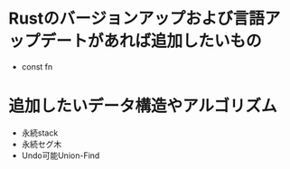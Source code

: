 # Rustのバージョンアップおよび言語アップデートがあれば追加したいもの
- const fn

# 追加したいデータ構造やアルゴリズム
- 永続stack
- 永続セグ木
- Undo可能Union-Find
